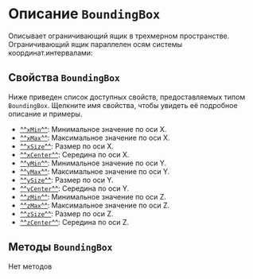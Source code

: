 # Описание `BoundingBox`
Описывает ограничивающий ящик в трехмерном пространстве. Ограничивающий ящик параллелен осям системы координат.интервалами: 

## Свойства `BoundingBox`
Ниже приведен список доступных свойств, предоставляемых типом `BoundingBox`. Щелкните имя свойства, чтобы увидеть её подробное описание и примеры.

- [^^`xMin`^^](./props/xMin.md): Минимальное значение по оси X.
- [^^`xMax`^^](./props/xMax.md): Максимальное значение по оси X.
- [^^`xSize`^^](./props/xSize.md): Размер по оси X.
- [^^`xCenter`^^](./props/xCenter.md): Середина по оси X.
- [^^`yMin`^^](./props/yMin.md): Минимальное значение по оси Y.
- [^^`yMax`^^](./props/yMax.md): Максимальное значение по оси Y.
- [^^`ySize`^^](./props/ySize.md): Размер по оси Y.
- [^^`yCenter`^^](./props/yCenter.md): Середина по оси Y.
- [^^`zMin`^^](./props/zMin.md): Минимальное значение по оси Z.
- [^^`zMax`^^](./props/zMax.md): Максимальное значение по оси Z.
- [^^`zSize`^^](./props/zSize.md): Размер по оси Z.
- [^^`zCenter`^^](./props/zCenter.md): Середина по оси Z.

## Методы `BoundingBox`

Нет методов